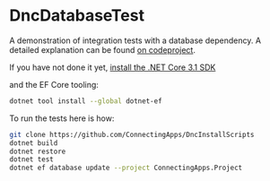 # DncDatabaseTest
A demonstration of integration tests with a database dependency. A detailed explanation can be found [on codeproject](https://www.codeproject.com/script/Reputation/List.aspx?mid=9921176).

If you have not done it yet, [install the .NET Core 3.1 SDK](https://dotnet.microsoft.com/download/dotnet-core/3.1) 

and the EF Core tooling:

````bash
dotnet tool install --global dotnet-ef
````

To run the tests here is how:

````bash
git clone https://github.com/ConnectingApps/DncInstallScripts
dotnet build
dotnet restore
dotnet test
dotnet ef database update --project ConnectingApps.Project
````

